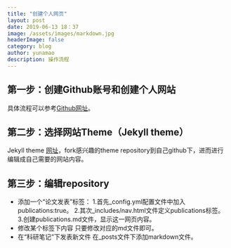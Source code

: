 ```yaml
---
title: "创建个人网页"
layout: post
date: 2019-06-13 18：37
image: /assets/images/markdown.jpg
headerImage: false
category: blog
author: yunamao
description: 操作流程
---
```


## 第一步：创建Github账号和创建个人网站

具体流程可以参考[Github网址](https://pages.github.com/)。



## 第二步：选择网站Theme（Jekyll theme）

Jekyll theme [网址](http://jekyllthemes.org/)，fork感兴趣的theme repository到自己github下，进而进行编辑成自己需要的网站内容。

## 第三步：编辑repository

- 添加一个“论文发表”标签：
1.首先_config.yml配置文件中加入publications:true。
2.其次_includes/nav.html文件定义publications标签。
3.创建publications.md文件，显示这一网页内容。
- 修改某个标签下内容
只要修改对应的md文件即可。
- 在“科研笔记”下发表新文件
在_posts文件下添加markdown文件。


